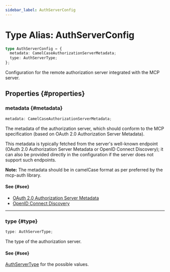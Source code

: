 ```yaml
---
sidebar_label: AuthServerConfig
---
```


# Type Alias: AuthServerConfig

```ts
type AuthServerConfig = {
  metadata: CamelCaseAuthorizationServerMetadata;
  type: AuthServerType;
};
```

Configuration for the remote authorization server integrated with the MCP server.

## Properties {#properties}

### metadata {#metadata}

```ts
metadata: CamelCaseAuthorizationServerMetadata;
```

The metadata of the authorization server, which should conform to the MCP specification
(based on OAuth 2.0 Authorization Server Metadata).

This metadata is typically fetched from the server's well-known endpoint (OAuth 2.0
Authorization Server Metadata or OpenID Connect Discovery); it can also be provided
directly in the configuration if the server does not support such endpoints.

**Note:** The metadata should be in camelCase format as per preferred by the mcp-auth
library.

#### See {#see}

 - [OAuth 2.0 Authorization Server Metadata](https://datatracker.ietf.org/doc/html/rfc8414)
 - [OpenID Connect Discovery](https://openid.net/specs/openid-connect-discovery-1_0.html)

***

### type {#type}

```ts
type: AuthServerType;
```

The type of the authorization server.

#### See {#see}

[AuthServerType](/references/js/type-aliases/AuthServerType.md) for the possible values.
